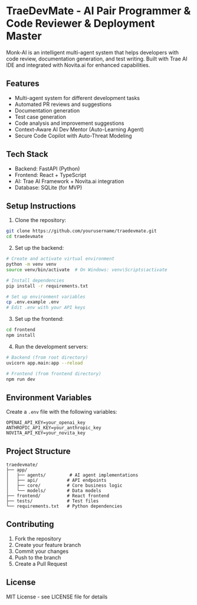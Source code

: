 # TraeDevMate - AI Pair Programmer & Code Reviewer & Deployment Master

Monk-AI is an intelligent multi-agent system that helps developers with code review, documentation generation, and test writing. Built with Trae AI IDE and integrated with Novita.ai for enhanced capabilities.


## Features

- Multi-agent system for different development tasks
- Automated PR reviews and suggestions
- Documentation generation
- Test case generation
-  Code analysis and improvement suggestions
- Context-Aware AI Dev Mentor (Auto-Learning Agent)
- Secure Code Copilot with Auto-Threat Modeling

## Tech Stack

- Backend: FastAPI (Python)
- Frontend: React + TypeScript
- AI: Trae AI Framework + Novita.ai integration
- Database: SQLite (for MVP)

## Setup Instructions

1. Clone the repository:
```bash
git clone https://github.com/yourusername/traedevmate.git
cd traedevmate
```

2. Set up the backend:
```bash
# Create and activate virtual environment
python -m venv venv
source venv/bin/activate  # On Windows: venv\Scripts\activate

# Install dependencies
pip install -r requirements.txt

# Set up environment variables
cp .env.example .env
# Edit .env with your API keys
```

3. Set up the frontend:
```bash
cd frontend
npm install
```

4. Run the development servers:
```bash
# Backend (from root directory)
uvicorn app.main:app --reload

# Frontend (from frontend directory)
npm run dev
```

## Environment Variables

Create a `.env` file with the following variables:
```
OPENAI_API_KEY=your_openai_key
ANTHROPIC_API_KEY=your_anthropic_key
NOVITA_API_KEY=your_novita_key
```

## Project Structure

```
traedevmate/
├── app/
│   ├── agents/         # AI agent implementations
│   ├── api/           # API endpoints
│   ├── core/          # Core business logic
│   └── models/        # Data models
├── frontend/          # React frontend
├── tests/             # Test files
└── requirements.txt   # Python dependencies
```

## Contributing

1. Fork the repository
2. Create your feature branch
3. Commit your changes
4. Push to the branch
5. Create a Pull Request

## License

MIT License - see LICENSE file for details 
